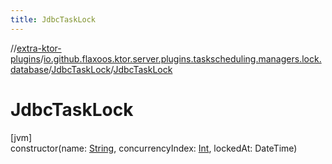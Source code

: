 ```yaml
---
title: JdbcTaskLock
---
```

//[extra-ktor-plugins](../../../index.md)/[io.github.flaxoos.ktor.server.plugins.taskscheduling.managers.lock.database](../index.md)/[JdbcTaskLock](index.md)/[JdbcTaskLock](-jdbc-task-lock.md)



# JdbcTaskLock



[jvm]\
constructor(name: [String](https://kotlinlang.org/api/latest/jvm/stdlib/kotlin/-string/index.md), concurrencyIndex: [Int](https://kotlinlang.org/api/latest/jvm/stdlib/kotlin/-int/index.md), lockedAt: DateTime)




